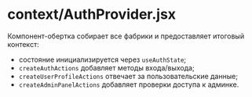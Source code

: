 # context/AuthProvider.jsx

Компонент-обертка собирает все фабрики и предоставляет итоговый контекст:
- состояние инициализируется через `useAuthState`;
- `createAuthActions` добавляет методы входа/выхода;
- `createUserProfileActions` отвечает за пользовательские данные;
- `createAdminPanelActions` добавляет проверки доступа к админке.
